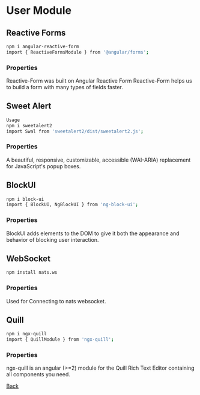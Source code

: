# User Module

## Reactive Forms

```bash
npm i angular-reactive-form
import { ReactiveFormsModule } from '@angular/forms';
```

### Properties

Reactive-Form was built on Angular Reactive Form
Reactive-Form helps us to build a form with many types of fields faster.

## Sweet Alert

```bash
Usage
npm i sweetalert2
import Swal from 'sweetalert2/dist/sweetalert2.js';
```

### Properties

A beautiful, responsive, customizable, accessible (WAI-ARIA) replacement for JavaScript's popup boxes.

## BlockUI

```bash
npm i block-ui
import { BlockUI, NgBlockUI } from 'ng-block-ui';
```

### Properties

BlockUI adds elements to the DOM to give it both the appearance and behavior of blocking user interaction.

## WebSocket

```bash
npm install nats.ws
```

### Properties

Used for Connecting to nats websocket.

## Quill

```bash
npm i ngx-quill
import { QuillModule } from 'ngx-quill';
```

### Properties

ngx-quill is an angular (>=2) module for the Quill Rich Text Editor containing all components you need.

[Back](README.md)
